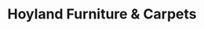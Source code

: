 ---
title: "Hoyland Furniture & Carpets"
url: /barnsley/hoyland-furniture-und-carpets/
shop: Teppiche
---